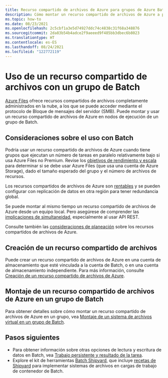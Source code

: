 ```yaml
---
title: Recurso compartido de archivos de Azure para grupos de Azure Batch
description: Cómo montar un recurso compartido de archivos de Azure a partir de nodos de proceso en un grupo de Linux o Windows en Azure Batch.
ms.topic: how-to
ms.date: 08/23/2021
ms.openlocfilehash: 2c5cbf1a3e5d74927ddc74c4838c31f68a348876
ms.sourcegitcommit: 2da83b54b4adce2f9aeeed9f485bb3dbec6b8023
ms.translationtype: HT
ms.contentlocale: es-ES
ms.lasthandoff: 08/24/2021
ms.locfileid: "122772119"
---
```

# <a name="use-an-azure-file-share-with-a-batch-pool"></a>Uso de un recurso compartido de archivos con un grupo de Batch

[Azure Files](../storage/files/storage-files-introduction.md) ofrece recursos compartidos de archivos completamente administrados en la nube, a los que se puede acceder mediante el protocolo de Bloque de mensajes del servidor (SMB). Puede montar y usar un recurso compartido de archivos de Azure en nodos de ejecución de un grupo de Batch.

## <a name="considerations-for-use-with-batch"></a>Consideraciones sobre el uso con Batch

Podría usar un recurso compartido de archivos de Azure cuando tiene grupos que ejecutan un número de tareas en paralelo relativamente bajo si usa Azure Files no Premium. Revise los [objetivos de rendimiento y escala](../storage/files/storage-files-scale-targets.md) para determinar si se debe usar Azure Files (que usa una cuenta de Azure Storage), dado el tamaño esperado del grupo y el número de archivos de recursos.

Los recursos compartidos de archivos de Azure son [rentables](https://azure.microsoft.com/pricing/details/storage/files/) y se pueden configurar con replicación de datos en otra región para tener redundancia global.

Se puede montar al mismo tiempo un recurso compartido de archivos de Azure desde un equipo local. Pero asegúrese de comprender las [implicaciones de simultaneidad](../storage/blobs/concurrency-manage.md), especialmente al usar API REST.

Consulte también las [consideraciones de planeación](../storage/files/storage-files-planning.md) sobre los recursos compartidos de archivos de Azure.

## <a name="create-a-file-share"></a>Creación de un recurso compartido de archivos

Puede crear un recurso compartido de archivos de Azure en una cuenta de almacenamiento que esté vinculada a la cuenta de Batch, o en una cuenta de almacenamiento independiente. Para más información, consulte [Creación de un recurso compartido de archivos de Azure](../storage/files/storage-how-to-create-file-share.md).

## <a name="mount-an-azure-file-share-on-a-batch-pool"></a>Montaje de un recurso compartido de archivos de Azure en un grupo de Batch

Para obtener detalles sobre cómo montar un recurso compartido de archivos de Azure en un grupo, vea [Montaje de un sistema de archivos virtual en un grupo de Batch](virtual-file-mount.md).

## <a name="next-steps"></a>Pasos siguientes

- Para obtener información sobre otras opciones de lectura y escritura de datos en Batch, vea [Trabajo persistente y resultado de la tarea](batch-task-output.md).
- Explore el kit de herramientas [Batch Shipyard](https://github.com/Azure/batch-shipyard), que incluye [recetas de Shipyard](https://github.com/Azure/batch-shipyard/tree/master/recipes) para implementar sistemas de archivos en cargas de trabajo de contenedor de Batch.
